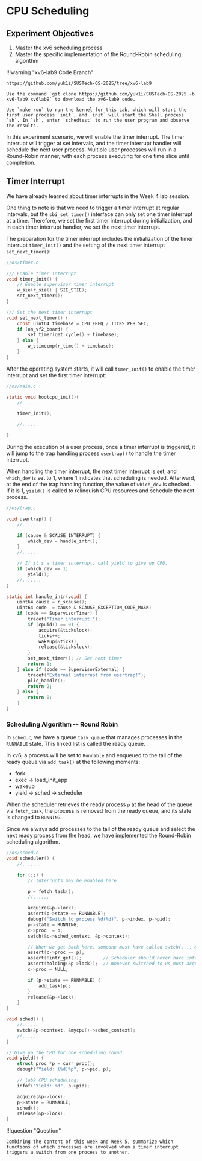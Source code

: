# CPU Scheduling

## Experiment Objectives

1. Master the xv6 scheduling process
2. Master the specific implementation of the Round-Robin scheduling algorithm

!!!warning "xv6-lab9 Code Branch"
    
    https://github.com/yuk1i/SUSTech-OS-2025/tree/xv6-lab9

    Use the command `git clone https://github.com/yuk1i/SUSTech-OS-2025 -b xv6-lab9 xv6lab9` to download the xv6-lab9 code.

    Use `make run` to run the kernel for this Lab, which will start the first user process `init`, and `init` will start the Shell process `sh`. In `sh`, enter `schedtest` to run the user program and observe the results.


In this experiment scenario, we will enable the timer interrupt. The timer interrupt will trigger at set intervals, and the timer interrupt handler will schedule the next user process. Multiple user processes will run in a Round-Robin manner, with each process executing for one time slice until completion.

## Timer Interrupt

We have already learned about timer interrupts in the Week 4 lab session.

One thing to note is that we need to trigger a timer interrupt at regular intervals, but the `sbi_set_timer()` interface can only set one timer interrupt at a time. Therefore, we set the first timer interrupt during initialization, and in each timer interrupt handler, we set the next timer interrupt.

The preparation for the timer interrupt includes the initialization of the timer interrupt `timer_init()` and the setting of the next timer interrupt `set_next_timer()`:

```c
//os/timer.c

/// Enable timer interrupt
void timer_init() {
    // Enable supervisor timer interrupt
    w_sie(r_sie() | SIE_STIE);
    set_next_timer();
}

/// Set the next timer interrupt
void set_next_timer() {
    const uint64 timebase = CPU_FREQ / TICKS_PER_SEC;
    if (on_vf2_board) {
        set_timer(get_cycle() + timebase);
    } else {
        w_stimecmp(r_time() + timebase);
    }
}
```

After the operating system starts, it will call `timer_init()` to enable the timer interrupt and set the first timer interrupt:

```c
//os/main.c

static void bootcpu_init(){
    //......

    timer_init();

    //......

}

```

During the execution of a user process, once a timer interrupt is triggered, it will jump to the trap handling process `usertrap()` to handle the timer interrupt.

When handling the timer interrupt, the next timer interrupt is set, and `which_dev` is set to 1, where 1 indicates that scheduling is needed. Afterward, at the end of the trap handling function, the value of `which_dev` is checked. If it is 1, `yield()` is called to relinquish CPU resources and schedule the next process.

```c
//os/trap.c

void usertrap() {
    //......

    if (cause & SCAUSE_INTERRUPT) {
        which_dev = handle_intr();
    }
    //......

    // If it's a timer interrupt, call yield to give up CPU.
    if (which_dev == 1)
        yield();
    //.......
}

static int handle_intr(void) {
    uint64 cause = r_scause();
    uint64 code  = cause & SCAUSE_EXCEPTION_CODE_MASK;
    if (code == SupervisorTimer) {
        tracef("Timer interrupt!");
        if (cpuid() == 0) {
            acquire(&tickslock);
            ticks++;
            wakeup(&ticks);
            release(&tickslock);
        }
        set_next_timer(); // Set next timer
        return 1;
    } else if (code == SupervisorExternal) {
        tracef("External interrupt from usertrap!");
        plic_handle();
        return 2;
    } else {
        return 0;
    }
}
```

### Scheduling Algorithm -- Round Robin

In `sched.c`, we have a queue `task_queue` that manages processes in the `RUNNABLE` state. This linked list is called the ready queue.

In xv6, a process will be set to `Runnable` and enqueued to the tail of the ready queue via `add_task()` at the following moments:
- fork 
- exec -> load_init_app
- wakeup
- yield -> sched -> scheduler

When the scheduler retrieves the ready process `p` at the head of the queue via `fetch_task`, the process is removed from the ready queue, and its state is changed to `RUNNING`.

Since we always add processes to the tail of the ready queue and select the next ready process from the head, we have implemented the Round-Robin scheduling algorithm.

```c
//os/sched.c
void scheduler() {
    //.......

    for (;;) {
        // Interrupts may be enabled here.

        p = fetch_task();
        //......

        acquire(&p->lock);
        assert(p->state == RUNNABLE);
        debugf("Switch to process %d(%d)", p->index, p->pid);
        p->state = RUNNING;
        c->proc  = p;
        swtch(&c->sched_context, &p->context);

        // When we get back here, someone must have called swtch(..., &c->sched_context);
        assert(c->proc == p);
        assert(!intr_get());        // Scheduler should never have interrupts enabled
        assert(holding(&p->lock));  // Whoever switched to us must acquire p->lock
        c->proc = NULL;

        if (p->state == RUNNABLE) {
            add_task(p);
        }
        release(&p->lock);
    }
}

void sched() {
    //......
    swtch(&p->context, &mycpu()->sched_context);
    //......
}

// Give up the CPU for one scheduling round.
void yield() {
    struct proc *p = curr_proc();
    debugf("Yield: (%d)%p", p->pid, p);

    // lab9 CPU scheduling:
    infof("Yield: %d", p->pid);

    acquire(&p->lock);
    p->state = RUNNABLE;
    sched();
    release(&p->lock);
}
```

!!!question "Question"

    Combining the content of this week and Week 5, summarize which functions of which processes are involved when a timer interrupt triggers a switch from one process to another.